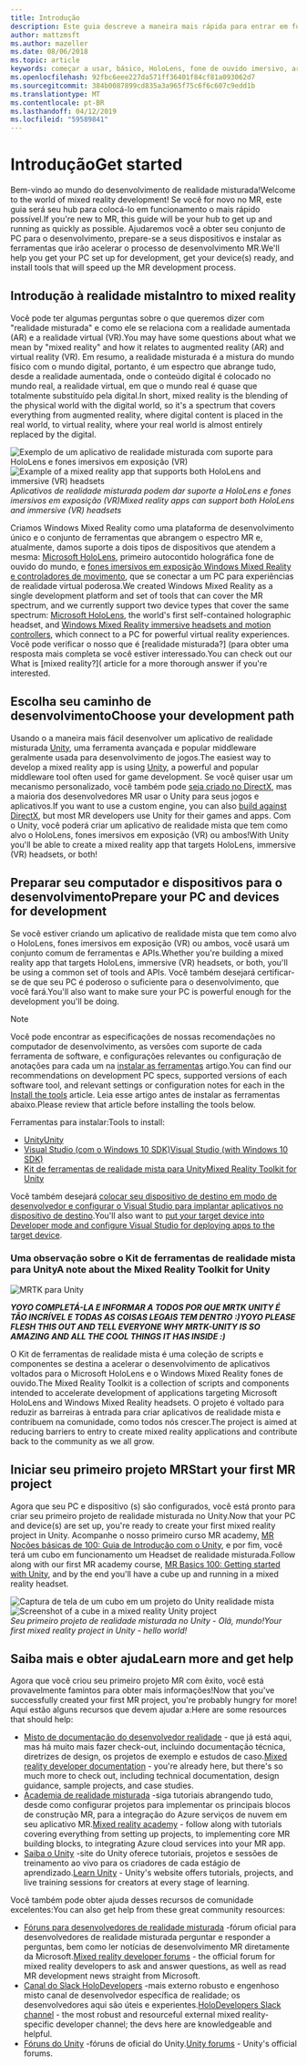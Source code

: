 ```yaml
---
title: Introdução
description: Este guia descreve a maneira mais rápida para entrar em funcionamento com o desenvolvimento de realidade misturada.
author: mattzmsft
ms.author: mazeller
ms.date: 08/06/2018
ms.topic: article
keywords: começar a usar, básico, HoloLens, fone de ouvido imersivo, ar, vr, unity, o visual studio, início rápido, como
ms.openlocfilehash: 92fbc6eee227da571ff36401f84cf81a093062d7
ms.sourcegitcommit: 384b0087899cd835a3a965f75c6f6c607c9edd1b
ms.translationtype: MT
ms.contentlocale: pt-BR
ms.lasthandoff: 04/12/2019
ms.locfileid: "59589841"
---
```

# <a name="get-started"></a><span data-ttu-id="9ff1b-104">Introdução</span><span class="sxs-lookup"><span data-stu-id="9ff1b-104">Get started</span></span>

<span data-ttu-id="9ff1b-105">Bem-vindo ao mundo do desenvolvimento de realidade misturada!</span><span class="sxs-lookup"><span data-stu-id="9ff1b-105">Welcome to the world of mixed reality development!</span></span> <span data-ttu-id="9ff1b-106">Se você for novo no MR, este guia será seu hub para colocá-lo em funcionamento o mais rápido possível.</span><span class="sxs-lookup"><span data-stu-id="9ff1b-106">If you're new to MR, this guide will be your hub to get up and running as quickly as possible.</span></span> <span data-ttu-id="9ff1b-107">Ajudaremos você a obter seu conjunto de PC para o desenvolvimento, prepare-se a seus dispositivos e instalar as ferramentas que irão acelerar o processo de desenvolvimento MR.</span><span class="sxs-lookup"><span data-stu-id="9ff1b-107">We'll help you get your PC set up for development, get your device(s) ready, and install tools that will speed up the MR development process.</span></span> 

## <a name="intro-to-mixed-reality"></a><span data-ttu-id="9ff1b-108">Introdução à realidade mista</span><span class="sxs-lookup"><span data-stu-id="9ff1b-108">Intro to mixed reality</span></span>

<span data-ttu-id="9ff1b-109">Você pode ter algumas perguntas sobre o que queremos dizer com "realidade misturada" e como ele se relaciona com a realidade aumentada (AR) e a realidade virtual (VR).</span><span class="sxs-lookup"><span data-stu-id="9ff1b-109">You may have some questions about what we mean by "mixed reality" and how it relates to augmented reality (AR) and virtual reality (VR).</span></span> <span data-ttu-id="9ff1b-110">Em resumo, a realidade misturada é a mistura do mundo físico com o mundo digital, portanto, é um espectro que abrange tudo, desde a realidade aumentada, onde o conteúdo digital é colocado no mundo real, a realidade virtual, em que o mundo real é quase que totalmente substituído pela digital.</span><span class="sxs-lookup"><span data-stu-id="9ff1b-110">In short, mixed reality is the blending of the physical world with the digital world, so it's a spectrum that covers everything from augmented reality, where digital content is placed in the real world, to virtual reality, where your real world is almost entirely replaced by the digital.</span></span> 

<span data-ttu-id="9ff1b-111">![Exemplo de um aplicativo de realidade misturada com suporte para HoloLens e fones imersivos em exposição (VR)](images/mr-island.png)</span><span class="sxs-lookup"><span data-stu-id="9ff1b-111">![Example of a mixed reality app that supports both HoloLens and immersive (VR) headsets](images/mr-island.png)</span></span><br>
<span data-ttu-id="9ff1b-112">*Aplicativos de realidade misturada podem dar suporte a HoloLens e fones imersivos em exposição (VR)*</span><span class="sxs-lookup"><span data-stu-id="9ff1b-112">*Mixed reality apps can support both HoloLens and immersive (VR) headsets*</span></span>

<span data-ttu-id="9ff1b-113">Criamos Windows Mixed Reality como uma plataforma de desenvolvimento único e o conjunto de ferramentas que abrangem o espectro MR e, atualmente, damos suporte a dois tipos de dispositivos que atendem a mesma: [Microsoft HoloLens](https://www.microsoft.com/hololens), primeiro autocontido holográfica fone de ouvido do mundo, e [fones imersivos em exposição Windows Mixed Reality e controladores de movimento](https://www.microsoft.com/windows/windows-mixed-reality), que se conectar a um PC para experiências de realidade virtual poderosa.</span><span class="sxs-lookup"><span data-stu-id="9ff1b-113">We created Windows Mixed Reality as a single development platform and set of tools that can cover the MR spectrum, and we currently support two device types that cover the same spectrum: [Microsoft HoloLens](https://www.microsoft.com/hololens), the world's first self-contained holographic headset, and [Windows Mixed Reality immersive headsets and motion controllers](https://www.microsoft.com/windows/windows-mixed-reality), which connect to a PC for powerful virtual reality experiences.</span></span> <span data-ttu-id="9ff1b-114">Você pode verificar o nosso que é [realidade misturada?] (para obter uma resposta mais completa se você estiver interessado.</span><span class="sxs-lookup"><span data-stu-id="9ff1b-114">You can check out our What is [mixed reality?]( article for a more thorough answer if you're interested.</span></span>

## <a name="choose-your-development-path"></a><span data-ttu-id="9ff1b-115">Escolha seu caminho de desenvolvimento</span><span class="sxs-lookup"><span data-stu-id="9ff1b-115">Choose your development path</span></span>

<span data-ttu-id="9ff1b-116">Usando o a maneira mais fácil desenvolver um aplicativo de realidade misturada [Unity](https://unity3d.com), uma ferramenta avançada e popular middleware geralmente usada para desenvolvimento de jogos.</span><span class="sxs-lookup"><span data-stu-id="9ff1b-116">The easiest way to develop a mixed reality app is using [Unity](https://unity3d.com), a powerful and popular middleware tool often used for game development.</span></span> <span data-ttu-id="9ff1b-117">Se você quiser usar um mecanismo personalizado, você também pode [seja criado no DirectX](directx-development-overview.md), mas a maioria dos desenvolvedores MR usar o Unity para seus jogos e aplicativos.</span><span class="sxs-lookup"><span data-stu-id="9ff1b-117">If you want to use a custom engine, you can also [build against DirectX](directx-development-overview.md), but most MR developers use Unity for their games and apps.</span></span> <span data-ttu-id="9ff1b-118">Com o Unity, você poderá criar um aplicativo de realidade mista que tem como alvo o HoloLens, fones imersivos em exposição (VR) ou ambos!</span><span class="sxs-lookup"><span data-stu-id="9ff1b-118">With Unity you'll be able to create a mixed reality app that targets HoloLens, immersive (VR) headsets, or both!</span></span>

## <a name="prepare-your-pc-and-devices-for-development"></a><span data-ttu-id="9ff1b-119">Preparar seu computador e dispositivos para o desenvolvimento</span><span class="sxs-lookup"><span data-stu-id="9ff1b-119">Prepare your PC and devices for development</span></span>

<span data-ttu-id="9ff1b-120">Se você estiver criando um aplicativo de realidade mista que tem como alvo o HoloLens, fones imersivos em exposição (VR) ou ambos, você usará um conjunto comum de ferramentas e APIs.</span><span class="sxs-lookup"><span data-stu-id="9ff1b-120">Whether you're building a mixed reality app that targets HoloLens, immersive (VR) headsets, or both, you'll be using a common set of tools and APIs.</span></span> <span data-ttu-id="9ff1b-121">Você também desejará certificar-se de que seu PC é poderoso o suficiente para o desenvolvimento, que você fará.</span><span class="sxs-lookup"><span data-stu-id="9ff1b-121">You'll also want to make sure your PC is powerful enough for the development you'll be doing.</span></span> 

>[!NOTE]
><span data-ttu-id="9ff1b-122">Você pode encontrar as especificações de nossas recomendações no computador de desenvolvimento, as versões com suporte de cada ferramenta de software, e configurações relevantes ou configuração de anotações para cada um na [instalar as ferramentas](install-the-tools.md) artigo.</span><span class="sxs-lookup"><span data-stu-id="9ff1b-122">You can find our recommendations on development PC specs, supported versions of each software tool, and relevant settings or configuration notes for each in the [Install the tools](install-the-tools.md) article.</span></span> <span data-ttu-id="9ff1b-123">Leia esse artigo antes de instalar as ferramentas abaixo.</span><span class="sxs-lookup"><span data-stu-id="9ff1b-123">Please review that article before installing the tools below.</span></span>

<span data-ttu-id="9ff1b-124">Ferramentas para instalar:</span><span class="sxs-lookup"><span data-stu-id="9ff1b-124">Tools to install:</span></span>
* [<span data-ttu-id="9ff1b-125">Unity</span><span class="sxs-lookup"><span data-stu-id="9ff1b-125">Unity</span></span>](https://store.unity.com/download)
* [<span data-ttu-id="9ff1b-126">Visual Studio (com o Windows 10 SDK)</span><span class="sxs-lookup"><span data-stu-id="9ff1b-126">Visual Studio (with Windows 10 SDK)</span></span>](https://developer.microsoft.com/windows/downloads)
* [<span data-ttu-id="9ff1b-127">Kit de ferramentas de realidade mista para Unity</span><span class="sxs-lookup"><span data-stu-id="9ff1b-127">Mixed Reality Toolkit for Unity</span></span>](https://github.com/Microsoft/MixedRealityToolkit-Unity/blob/htk_release/GettingStarted.md)

<span data-ttu-id="9ff1b-128">Você também desejará [colocar seu dispositivo de destino em modo de desenvolvedor e configurar o Visual Studio para implantar aplicativos no dispositivo de destino](using-visual-studio.md).</span><span class="sxs-lookup"><span data-stu-id="9ff1b-128">You'll also want to [put your target device into Developer mode and configure Visual Studio for deploying apps to the target device](using-visual-studio.md).</span></span>

### <a name="a-note-about-the-mixed-reality-toolkit-for-unity"></a><span data-ttu-id="9ff1b-129">Uma observação sobre o Kit de ferramentas de realidade mista para Unity</span><span class="sxs-lookup"><span data-stu-id="9ff1b-129">A note about the Mixed Reality Toolkit for Unity</span></span>

![MRTK para Unity](images/mrtkandunity.png)<br>

<span data-ttu-id="9ff1b-131">***YOYO COMPLETÁ-LA E INFORMAR A TODOS POR QUE MRTK UNITY É TÃO INCRÍVEL E TODAS AS COISAS LEGAIS TEM DENTRO :)***</span><span class="sxs-lookup"><span data-stu-id="9ff1b-131">***YOYO PLEASE FLESH THIS OUT AND TELL EVERYONE WHY MRTK-UNITY IS SO AMAZING AND ALL THE COOL THINGS IT HAS INSIDE :)***</span></span>

<span data-ttu-id="9ff1b-132">O Kit de ferramentas de realidade mista é uma coleção de scripts e componentes se destina a acelerar o desenvolvimento de aplicativos voltados para o Microsoft HoloLens e o Windows Mixed Reality fones de ouvido.</span><span class="sxs-lookup"><span data-stu-id="9ff1b-132">The Mixed Reality Toolkit is a collection of scripts and components intended to accelerate development of applications targeting Microsoft HoloLens and Windows Mixed Reality headsets.</span></span> <span data-ttu-id="9ff1b-133">O projeto é voltado para reduzir as barreiras à entrada para criar aplicativos de realidade mista e contribuem na comunidade, como todos nós crescer.</span><span class="sxs-lookup"><span data-stu-id="9ff1b-133">The project is aimed at reducing barriers to entry to create mixed reality applications and contribute back to the community as we all grow.</span></span>

## <a name="start-your-first-mr-project"></a><span data-ttu-id="9ff1b-134">Iniciar seu primeiro projeto MR</span><span class="sxs-lookup"><span data-stu-id="9ff1b-134">Start your first MR project</span></span>

<span data-ttu-id="9ff1b-135">Agora que seu PC e dispositivo (s) são configurados, você está pronto para criar seu primeiro projeto de realidade misturada no Unity.</span><span class="sxs-lookup"><span data-stu-id="9ff1b-135">Now that your PC and device(s) are set up, you're ready to create your first mixed reality project in Unity.</span></span> <span data-ttu-id="9ff1b-136">Acompanhe o nosso primeiro curso MR academy, [MR Noções básicas de 100: Guia de Introdução com o Unity](holograms-100.md), e por fim, você terá um cubo em funcionamento um Headset de realidade misturada.</span><span class="sxs-lookup"><span data-stu-id="9ff1b-136">Follow along with our first MR academy course, [MR Basics 100: Getting started with Unity](holograms-100.md), and by the end you'll have a cube up and running in a mixed reality headset.</span></span>

<span data-ttu-id="9ff1b-137">![Captura de tela de um cubo em um projeto do Unity realidade mista](images/mr-cube.PNG)</span><span class="sxs-lookup"><span data-stu-id="9ff1b-137">![Screenshot of a cube in a mixed reality Unity project](images/mr-cube.PNG)</span></span><br>
<span data-ttu-id="9ff1b-138">*Seu primeiro projeto de realidade misturada no Unity - Olá, mundo!*</span><span class="sxs-lookup"><span data-stu-id="9ff1b-138">*Your first mixed reality project in Unity - hello world!*</span></span>

## <a name="learn-more-and-get-help"></a><span data-ttu-id="9ff1b-139">Saiba mais e obter ajuda</span><span class="sxs-lookup"><span data-stu-id="9ff1b-139">Learn more and get help</span></span>

<span data-ttu-id="9ff1b-140">Agora que você criou seu primeiro projeto MR com êxito, você está provavelmente famintos para obter mais informações!</span><span class="sxs-lookup"><span data-stu-id="9ff1b-140">Now that you've successfully created your first MR project, you're probably hungry for more!</span></span> <span data-ttu-id="9ff1b-141">Aqui estão alguns recursos que devem ajudar a:</span><span class="sxs-lookup"><span data-stu-id="9ff1b-141">Here are some resources that should help:</span></span>
* <span data-ttu-id="9ff1b-142">[Misto de documentação do desenvolvedor realidade](mixed-reality.md) - que já está aqui, mas há muito mais fazer check-out, incluindo documentação técnica, diretrizes de design, os projetos de exemplo e estudos de caso.</span><span class="sxs-lookup"><span data-stu-id="9ff1b-142">[Mixed reality developer documentation](mixed-reality.md) - you're already here, but there's so much more to check out, including technical documentation, design guidance, sample projects, and case studies.</span></span>
* <span data-ttu-id="9ff1b-143">[Academia de realidade misturada](academy.md) -siga tutoriais abrangendo tudo, desde como configurar projetos para implementar os principais blocos de construção MR, para a integração do Azure serviços de nuvem em seu aplicativo MR.</span><span class="sxs-lookup"><span data-stu-id="9ff1b-143">[Mixed reality academy](academy.md) - follow along with tutorials covering everything from setting up projects, to implementing core MR building blocks, to integrating Azure cloud services into your MR app.</span></span>
* <span data-ttu-id="9ff1b-144">[Saiba o Unity](https://unity3d.com/learn) -site do Unity oferece tutoriais, projetos e sessões de treinamento ao vivo para os criadores de cada estágio de aprendizado.</span><span class="sxs-lookup"><span data-stu-id="9ff1b-144">[Learn Unity](https://unity3d.com/learn) - Unity's website offers tutorials, projects, and live training sessions for creators at every stage of learning.</span></span>

<span data-ttu-id="9ff1b-145">Você também pode obter ajuda desses recursos de comunidade excelentes:</span><span class="sxs-lookup"><span data-stu-id="9ff1b-145">You can also get help from these great community resources:</span></span>
* <span data-ttu-id="9ff1b-146">[Fóruns para desenvolvedores de realidade misturada](https://forums.hololens.com/) -fórum oficial para desenvolvedores de realidade misturada perguntar e responder a perguntas, bem como ler notícias de desenvolvimento MR diretamente da Microsoft.</span><span class="sxs-lookup"><span data-stu-id="9ff1b-146">[Mixed reality developer forums](https://forums.hololens.com/) - the official forum for mixed reality developers to ask and answer questions, as well as read MR development news straight from Microsoft.</span></span>
* <span data-ttu-id="9ff1b-147">[Canal do Slack HoloDevelopers](https://holodevelopersslack.azurewebsites.net/) -mais externo robusto e engenhoso misto canal de desenvolvedor específica de realidade; os desenvolvedores aqui são úteis e experientes.</span><span class="sxs-lookup"><span data-stu-id="9ff1b-147">[HoloDevelopers Slack channel](https://holodevelopersslack.azurewebsites.net/) - the most robust and resourceful external mixed reality-specific developer channel; the devs here are knowledgeable and helpful.</span></span>
* <span data-ttu-id="9ff1b-148">[Fóruns do Unity](https://forum.unity3d.com/) -fóruns de oficial do Unity.</span><span class="sxs-lookup"><span data-stu-id="9ff1b-148">[Unity forums](https://forum.unity3d.com/) - Unity's official forums.</span></span>
